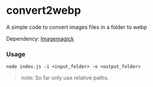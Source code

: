 # convert2webp

A simple code to convert images files in a folder to webp

Dependency: [Imagemagick](https://imagemagick.org/script/download.php)
### Usage
`node index.js -i <input_folder> -o <output_folder>`
> note: So far only  use relative paths.
